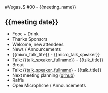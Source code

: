 #VegasJS #00 - {{meeting_name}}
## {{meeting date}} <!-- format: December 31st, 1969 -->

- Food + Drink
- Thanks Sponsors
- Welcome, new attendees
- News / Announcements
- {{micro_talk_title}} - {{micro_talk_speaker}}
- Talk: {{talk_speaker_fullname}} - {{talk_title}} <!-- link to speaker twitter if you have it -->
- Break
- Talk: [{{talk_speaker_fullname}]({{talk_speaker_twitter_url}}) - {{talk_title}} <!-- link to speaker twitter if you have it -->
- Next meeting planning ([github](https://github.com/vegasjs/Meetings/issues))
- Raffle
- Open Microphone / Announcements

